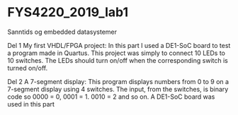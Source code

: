 # FYS4220_2019_lab1
 Sanntids og embedded datasystemer

Del 1
My first VHDL/FPGA project:
In this part I used a DE1-SoC board to test a program made in Quartus.
This project was simply to connect 10 LEDs to 10 switches. 
The LEDs should turn on/off when the corresponding switch is turned on/off.

Del 2
A 7-segment display:
This program displays numbers from 0 to 9 on a 7-segment display using 4 switches.
The input, from the switches, is binary code so 0000 = 0, 0001 = 1. 0010 = 2 and so on.
A DE1-SoC board was used in this part

